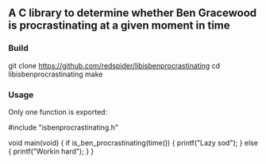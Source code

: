 ## A C library to determine whether Ben Gracewood is procrastinating at a given moment in time

### Build
git clone https://github.com/redspider/libisbenprocrastinating
cd libisbenprocrastinating
make

### Usage

Only one function is exported:

#include "isbenprocrastinating.h"

void main(void) {
	if is_ben_procrastinating(time()) {
		printf("Lazy sod");
	} else {
		printf("Workin hard");
	}
}
